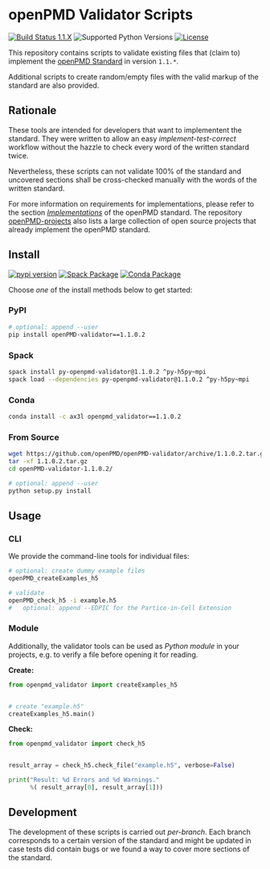 # openPMD Validator Scripts

[![Build Status 1.1.X](https://img.shields.io/travis/openPMD/openPMD-validator/1.1.X.svg?label=1.1.X)](https://travis-ci.com/openPMD/openPMD-validator/branches)
![Supported Python Versions](https://img.shields.io/pypi/pyversions/openPMD-validator.svg)
[![License](https://img.shields.io/badge/license-ISC-blue.svg)](https://opensource.org/licenses/ISC)

This repository contains scripts to validate existing files that (claim to)
implement the [openPMD Standard](https://github.com/openPMD/openPMD-standard)
in version `1.1.*`.

Additional scripts to create random/empty files with the valid markup of the
standard are also provided.


## Rationale

These tools are intended for developers that want to implementent the standard.
They were written to allow an easy *implement-test-correct* workflow without
the hazzle to check every word of the written standard twice.

Nevertheless, these scripts can not validate 100% of the standard and uncovered
sections shall be cross-checked manually with the words of the written
standard.

For more information on requirements for implementations, please refer to the
section
[*Implementations*](https://github.com/openPMD/openPMD-standard/blob/1.1.0/STANDARD.md#implementations)
of the openPMD standard. The repository
  [openPMD-projects](https://github.com/openPMD/openPMD-projects)
also lists a large collection of open source projects that already implement
the openPMD standard.


## Install

[![pypi version](https://img.shields.io/pypi/v/openPMD-validator.svg)](https://pypi.python.org/pypi/openPMD-validator)
[![Spack Package](https://img.shields.io/badge/spack-py--openpmd--validator-blue.svg)](https://spack.io)
[![Conda Package](https://anaconda.org/ax3l/openpmd_validator/badges/version.svg)](https://anaconda.org/ax3l/openpmd_validator)

Choose *one* of the install methods below to get started:

### PyPI

```bash
# optional: append --user
pip install openPMD-validator==1.1.0.2
```

### Spack

```bash
spack install py-openpmd-validator@1.1.0.2 ^py-h5py~mpi
spack load --dependencies py-openpmd-validator@1.1.0.2 ^py-h5py~mpi
```

### Conda

```bash
conda install -c ax3l openpmd_validator==1.1.0.2
```

### From Source

```bash
wget https://github.com/openPMD/openPMD-validator/archive/1.1.0.2.tar.gz
tar -xf 1.1.0.2.tar.gz
cd openPMD-validator-1.1.0.2/

# optional: append --user
python setup.py install
```

## Usage

### CLI

We provide the command-line tools for individual files:

```bash
# optional: create dummy example files
openPMD_createExamples_h5

# validate
openPMD_check_h5 -i example.h5
#   optional: append --EDPIC for the Partice-in-Cell Extension
```

### Module

Additionally, the validator tools can be used as *Python module* in your projects, e.g. to verify a file before opening it for reading.

**Create:**
```python
from openpmd_validator import createExamples_h5


# create "example.h5"
createExamples_h5.main()
```

**Check:**
```python
from openpmd_validator import check_h5


result_array = check_h5.check_file("example.h5", verbose=False)

print("Result: %d Errors and %d Warnings."
      %( result_array[0], result_array[1]))
```

## Development

The development of these scripts is carried out *per-branch*.
Each branch corresponds to a certain version of the standard and might
be updated in case tests did contain bugs or we found a way to cover more
sections of the standard.
